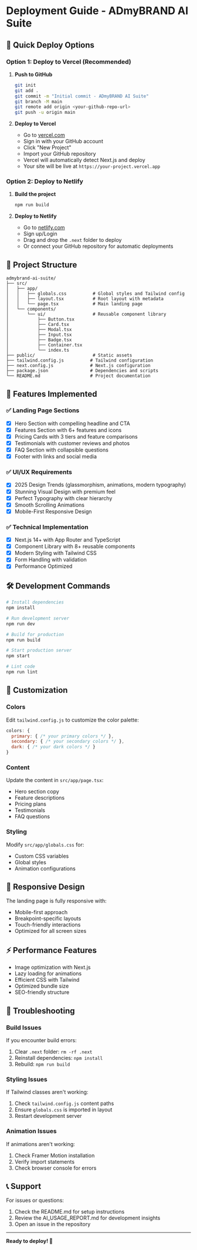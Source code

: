 # Deployment Guide - ADmyBRAND AI Suite

## 🚀 Quick Deploy Options

### Option 1: Deploy to Vercel (Recommended)

1. **Push to GitHub**
   ```bash
   git init
   git add .
   git commit -m "Initial commit - ADmyBRAND AI Suite"
   git branch -M main
   git remote add origin <your-github-repo-url>
   git push -u origin main
   ```

2. **Deploy to Vercel**
   - Go to [vercel.com](https://vercel.com)
   - Sign in with your GitHub account
   - Click "New Project"
   - Import your GitHub repository
   - Vercel will automatically detect Next.js and deploy
   - Your site will be live at `https://your-project.vercel.app`

### Option 2: Deploy to Netlify

1. **Build the project**
   ```bash
   npm run build
   ```

2. **Deploy to Netlify**
   - Go to [netlify.com](https://netlify.com)
   - Sign up/Login
   - Drag and drop the `.next` folder to deploy
   - Or connect your GitHub repository for automatic deployments

## 📁 Project Structure

```
admybrand-ai-suite/
├── src/
│   ├── app/
│   │   ├── globals.css          # Global styles and Tailwind config
│   │   ├── layout.tsx           # Root layout with metadata
│   │   └── page.tsx             # Main landing page
│   └── components/
│       └── ui/                  # Reusable component library
│           ├── Button.tsx
│           ├── Card.tsx
│           ├── Modal.tsx
│           ├── Input.tsx
│           ├── Badge.tsx
│           ├── Container.tsx
│           └── index.ts
├── public/                      # Static assets
├── tailwind.config.js          # Tailwind configuration
├── next.config.js              # Next.js configuration
├── package.json                # Dependencies and scripts
└── README.md                   # Project documentation
```

## 🎯 Features Implemented

### ✅ Landing Page Sections
- [x] Hero Section with compelling headline and CTA
- [x] Features Section with 6+ features and icons
- [x] Pricing Cards with 3 tiers and feature comparisons
- [x] Testimonials with customer reviews and photos
- [x] FAQ Section with collapsible questions
- [x] Footer with links and social media

### ✅ UI/UX Requirements
- [x] 2025 Design Trends (glassmorphism, animations, modern typography)
- [x] Stunning Visual Design with premium feel
- [x] Perfect Typography with clear hierarchy
- [x] Smooth Scrolling Animations
- [x] Mobile-First Responsive Design

### ✅ Technical Implementation
- [x] Next.js 14+ with App Router and TypeScript
- [x] Component Library with 8+ reusable components
- [x] Modern Styling with Tailwind CSS
- [x] Form Handling with validation
- [x] Performance Optimized

## 🛠️ Development Commands

```bash
# Install dependencies
npm install

# Run development server
npm run dev

# Build for production
npm run build

# Start production server
npm start

# Lint code
npm run lint
```

## 🎨 Customization

### Colors
Edit `tailwind.config.js` to customize the color palette:
```javascript
colors: {
  primary: { /* your primary colors */ },
  secondary: { /* your secondary colors */ },
  dark: { /* your dark colors */ }
}
```

### Content
Update the content in `src/app/page.tsx`:
- Hero section copy
- Feature descriptions
- Pricing plans
- Testimonials
- FAQ questions

### Styling
Modify `src/app/globals.css` for:
- Custom CSS variables
- Global styles
- Animation configurations

## 📱 Responsive Design

The landing page is fully responsive with:
- Mobile-first approach
- Breakpoint-specific layouts
- Touch-friendly interactions
- Optimized for all screen sizes

## ⚡ Performance Features

- Image optimization with Next.js
- Lazy loading for animations
- Efficient CSS with Tailwind
- Optimized bundle size
- SEO-friendly structure

## 🔧 Troubleshooting

### Build Issues
If you encounter build errors:
1. Clear `.next` folder: `rm -rf .next`
2. Reinstall dependencies: `npm install`
3. Rebuild: `npm run build`

### Styling Issues
If Tailwind classes aren't working:
1. Check `tailwind.config.js` content paths
2. Ensure `globals.css` is imported in layout
3. Restart development server

### Animation Issues
If animations aren't working:
1. Check Framer Motion installation
2. Verify import statements
3. Check browser console for errors

## 📞 Support

For issues or questions:
1. Check the README.md for setup instructions
2. Review the AI_USAGE_REPORT.md for development insights
3. Open an issue in the repository

---

**Ready to deploy! 🚀** 